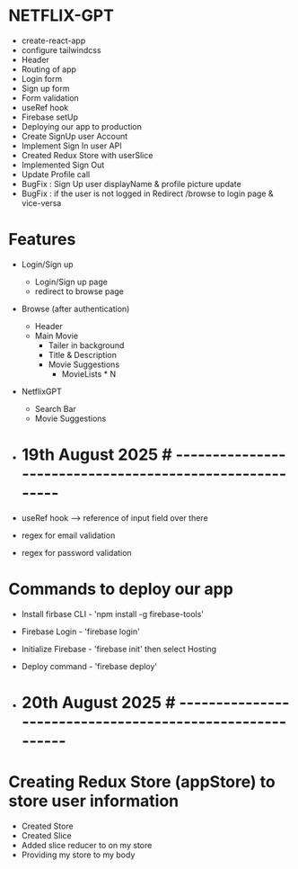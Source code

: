 # NETFLIX-GPT

- create-react-app
- configure tailwindcss
- Header
- Routing of app
- Login form
- Sign up form
- Form validation 
- useRef hook
- Firebase setUp
- Deploying our app to production 
- Create SignUp user Account 
- Implement Sign In user API
- Created Redux Store with userSlice 
- Implemented Sign Out
- Update Profile call
- BugFix : Sign Up user displayName & profile picture update
- BugFix : if the user is not logged in Redirect /browse to login page & vice-versa





# Features

- Login/Sign up

  - Login/Sign up page
  - redirect to browse page

- Browse (after authentication)

  - Header
  - Main Movie
    - Tailer in background
    - Title & Description
    - Movie Suggestions
      - MovieLists * N

- NetflixGPT
  - Search Bar
  - Movie Suggestions


- # 19th August 2025 # --------------------------------------------------------

- useRef hook --> reference of input field over there 
- regex for email validation 
- regex for password validation 

# Commands to deploy our app
- Install firbase CLI - 'npm install -g firebase-tools'
- Firebase Login - 'firebase login'
- Initialize Firebase - 'firebase init' then select Hosting
- Deploy command - 'firebase deploy'


- # 20th August 2025 # ---------------------------------------------------------
# Creating Redux Store (appStore) to store user information 

- Created Store
- Created Slice
- Added slice reducer to on my store 
- Providing my store to my body
